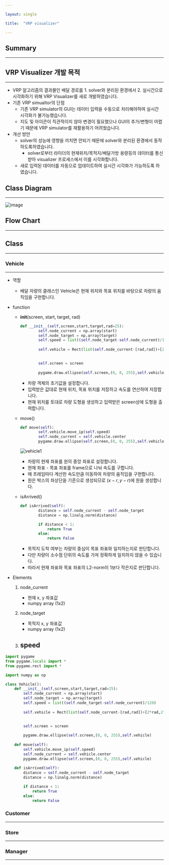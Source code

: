 ```yaml
---

layout: single

title:  "VRP visualizer"

---
```


## Summary

------

## VRP Visualizer 개발 목적

------

- VRP 알고리즘의 결과물인 배달 경로를 1. solver와 분리된 환경에서 2. 실시간으로 시각화하기 위해 VRP Visualizer를 새로 개발하였습니다.
- 기존 VRP simualtor의 단점
  - 기존 VRP simulator의 GUI는 데이터 입력을 수동으로 처리해야하여 실시간 시각화가 불가능했습니다.
  - 지도 및 아이콘이 직관적이지 않아 변경이 필요했으나 GUI의 추가/변형이 어렵기 때문에 VRP simulator를 재활용하기 어려웠습니다.
- 개선 방안
  - solver의 성능에 영향을 끼치면 안되기 때문에 solver와 분리된 환경에서 동작하도록하였습니다.
    - solver로부터 라이더의 현재위치/목적지/배달가방 용량등의 데이터를 통신받아 visualizer 프로세스에서 이를 시각화합니다.
  - 새로 입력된 데이터를 자동으로 업데이트하여 실시간 시각화가 가능하도록 하였습니다.

## Class Diagram

------

![image](https://user-images.githubusercontent.com/57242033/116805277-33d8fa00-ab60-11eb-971a-c1cf03f3d612.png)

## Flow Chart

------

## Class

------

### Vehicle

------

- 역할

  - 배달 차량의 클래스인 Vehicle은 현재 위치와 목표 위치를 바탕으로 차량의 움직임을 구현합니다.

- function

  - **init**(screen, start, target, rad)

    ```python
    def __init__(self,screen,start,target,rad=25):
            self.node_current = np.array(start)
            self.node_target = np.array(target)
            self.speed = list((self.node_target-self.node_current)/120)
            
            self.vehicle = Rect(list(self.node_current-[rad,rad])+[2*rad,2*rad])
    
            
            self.screen = screen
            
            pygame.draw.ellipse(self.screen,(0, 0, 255),self.vehicle)
    ```

    - 차량 객체의 초기값을 설정합니다.
    - 입력받은 값대로 현재 위치, 목표 위치를 저장하고 속도를 연산하여 저장합니다.
    - 현재 위치를 토대로 차량 도형을 생성하고 입력받은 screen상에 도형을 출력합니다.

  - move()

    ```python
    def move(self):
            self.vehicle.move_ip(self.speed)
            self.node_current = self.vehicle.center
            pygame.draw.ellipse(self.screen,(0, 0, 255),self.vehicle)
    ```

    ![vehicle1](https://user-images.githubusercontent.com/57242033/116806928-2d03b480-ab6b-11eb-8ec9-fa4a3558f372.png)

    - 차량의 현재 좌표를 원의 중앙 좌표로 설정합니다.
    - 현재 좌표 - 목표 좌표를 frame으로 나눠 속도를 구합니다.
    - 매 프레임마다 계산한 속도만큼 이동하여 차량의 움직임을 구현합니다.
    - 원은 박스의 좌상단을 기준으로 생성되므로 $(x-r,y-r)$에 원을 생성합니다.

  - isArrived()

    ```python
    def isArrived(self):
            distance = self.node_current - self.node_target
            distance = np.linalg.norm(distance)
    
            if distance < 1:
                return True
            else:
                return False
    ```

    - 목적지 도착 여부는 차량의 중심이 목표 좌표와 일치하는지로  판단합니다.
    - 다만 차량이 소수점 단위의 속도를 가져 정확하게 일치하지 않을 수 있습니다.
    - 따라서 현재 좌표와 목표 좌표의 L2-norm이 1보다 작은지로 판단합니다.

- Elements

  1. node_current

     - 현재 x, y 좌표값
     - numpy array (1x2)

  2. node_target

     - 목적지 x, y 좌표값
     - numpy array (1x2)

  3. ## speed

```python
import pygame
from pygame.locals import *
from pygame.rect import *

import numpy as np

class Vehicle():
    def __init__(self,screen,start,target,rad=25):
        self.node_current = np.array(start)
        self.node_target = np.array(target)
        self.speed = list((self.node_target-self.node_current)/120)
        
        self.vehicle = Rect(list(self.node_current-[rad,rad])+[2*rad,2*rad])

        
        self.screen = screen
        
        pygame.draw.ellipse(self.screen,(0, 0, 255),self.vehicle)
        
    def move(self):
        self.vehicle.move_ip(self.speed)
        self.node_current = self.vehicle.center
        pygame.draw.ellipse(self.screen,(0, 0, 255),self.vehicle)
        
    def isArrived(self):
        distance = self.node_current - self.node_target
        distance = np.linalg.norm(distance)

        if distance < 1:
            return True
        else:
            return False
```

### Customer

------

### Store

------

### Manager

------

